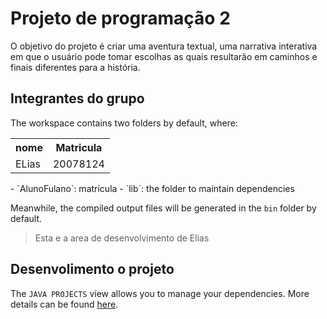 # Projeto de programação 2

O objetivo do projeto é criar uma aventura textual, uma narrativa interativa em que o usuário pode tomar escolhas as quais resultarão em caminhos e finais diferentes para a história.

## Integrantes do grupo

The workspace contains two folders by default, where:

<table>
        <tr>
            <th>nome</th>
            <th>Matricula</th>
        </tr>
            <tr>
                <td>ELias</td>
                <td>20078124</td>
            </tr>
</table>
- `AlunoFulano`: matricula
- `lib`: the folder to maintain dependencies

Meanwhile, the compiled output files will be generated in the `bin` folder by default.

> Esta e a area de desenvolvimento de Elias

## Desenvolimento o projeto

The `JAVA PROJECTS` view allows you to manage your dependencies. More details can be found [here](https://github.com/microsoft/vscode-java-dependency#manage-dependencies).
